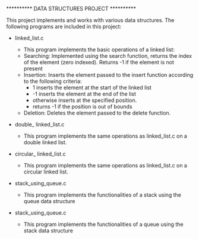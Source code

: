 ********** DATA STRUCTURES PROJECT **********

This project implements and works with various data structures.
The following programs are included in this project:

- linked_list.c
	+ This program implements the basic operations of a linked list:
	- Searching: Implemented using the search function, returns the index of the element (zero indexed). Returns -1 if the element is not present
	- Insertion: Inserts the element passed to the insert function according to the following criteria:
		+ 1 inserts the element at the start of the linked list
		+ -1 inserts the element at the end of the list
		+ otherwise inserts at the specified position.
		+ returns -1 if the position is out of bounds
	- Deletion: Deletes the element passed to the delete function.
	
- double_ linked_list.c
	+ This program implements the same operations as linked_list.c on a double linked list.

- circular_ linked_list.c
	+ This program implements the same operations as linked_list.c on a circular linked list.

- stack_using_queue.c
	+ This program implements the functionalities of a stack using the queue data structure
	
-  stack_using_queue.c
	+ This program implements the functionalities of a queue using the stack data structure